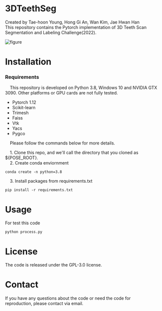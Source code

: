 # 3DTeethSeg
Created by Tae-hoon Young, Hong Gi An, Wan Kim, Jae Hwan Han <br/> 
This repository contains the Pytorch implementation of 3D Teeth Scan Segmentation and Labeling Challenge(2022).

![figure](https://user-images.githubusercontent.com/115606507/195748298-b7d08f36-d0ef-44ec-9d8c-83b662c5a636.png)

# Installation
### **Requirements** <br/>
&nbsp; &nbsp; This repository is developed on Python 3.8, Windows 10 and NVIDIA GTX 3090. Other platforms or GPU cards are not fully tested.
* Pytorch 1.12
* Scikit-learn 
* Trimesh
* Faiss
* Vtk
* Yacs
* Pygco

&nbsp; &nbsp; Please follow the commands below for more details.

&nbsp; &nbsp; 1. Clone this repo, and we'll call the directory that you cloned as ${POSE_ROOT}. <br/>
&nbsp; &nbsp; 2. Create conda enviornment
```
conda create -n python=3.8
```

&nbsp; &nbsp; 3. Install packages from requirements.txt
```
pip install -r requirements.txt
```

# Usage
For test this code
```
python process.py
```



# License
The code is released under the GPL-3.0 license.

# Contact
If you have any questions about the code or need the code for reproduction, please contact via email. 
